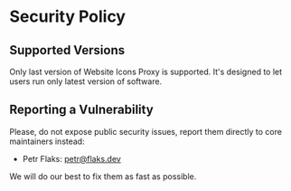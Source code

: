 # Security Policy

## Supported Versions

Only last version of Website Icons Proxy is supported. It's designed to let users run only latest version of software.

## Reporting a Vulnerability

Please, do not expose public security issues, report them directly to core maintainers instead:

- Petr Flaks: petr@flaks.dev

We will do our best to fix them as fast as possible.
